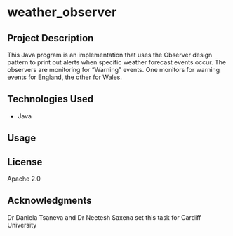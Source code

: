 # weather_observer

## Project Description

This Java program is an implementation that uses the Observer design pattern to print out alerts when specific weather forecast events occur. The observers
are monitoring for “Warning” events. One monitors for warning events for England, the other for Wales.

## Technologies Used

- Java

## Usage

## License
Apache 2.0

## Acknowledgments

Dr Daniela Tsaneva and Dr Neetesh Saxena set this task for Cardiff University
